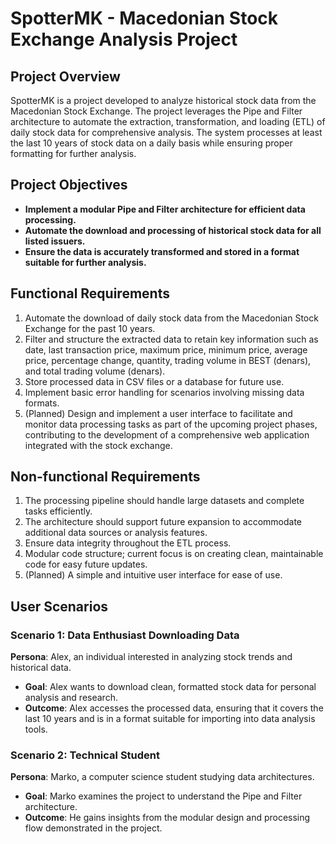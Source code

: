 # SpotterMK - Macedonian Stock Exchange Analysis Project

## Project Overview
SpotterMK is a project developed to analyze historical stock data from the Macedonian Stock Exchange. The project leverages the Pipe and Filter architecture to automate the extraction, transformation, and loading (ETL) of daily stock data for comprehensive analysis. The system processes at least the last 10 years of stock data on a daily basis while ensuring proper formatting for further analysis.

## Project Objectives
- **Implement a modular Pipe and Filter architecture for efficient data processing.**
- **Automate the download and processing of historical stock data for all listed issuers.**
- **Ensure the data is accurately transformed and stored in a format suitable for further analysis.**

## Functional Requirements
1. Automate the download of daily stock data from the Macedonian Stock Exchange for the past 10 years.
2. Filter and structure the extracted data to retain key information such as date, last transaction price, maximum price, minimum price, average price, percentage change, quantity, trading volume in BEST (denars), and total trading volume (denars).
3. Store processed data in CSV files or a database for future use.
4. Implement basic error handling for scenarios involving missing data formats.
5. (Planned) Design and implement a user interface to facilitate and monitor data processing tasks as part of the upcoming project phases, contributing to the development of a comprehensive web application integrated with the stock exchange. 

## Non-functional Requirements
1. The processing pipeline should handle large datasets and complete tasks efficiently.
2. The architecture should support future expansion to accommodate additional data sources or analysis features.
3. Ensure data integrity throughout the ETL process.
4. Modular code structure; current focus is on creating clean, maintainable code for easy future updates.
5. (Planned) A simple and intuitive user interface for ease of use.

## User Scenarios
### Scenario 1: Data Enthusiast Downloading Data
**Persona**: Alex, an individual interested in analyzing stock trends and historical data.
- **Goal**: Alex wants to download clean, formatted stock data for personal analysis and research.
- **Outcome**: Alex accesses the processed data, ensuring that it covers the last 10 years and is in a format suitable for importing into data analysis tools.
### Scenario 2: Technical Student
**Persona**: Marko, a computer science student studying data architectures.
- **Goal**: Marko examines the project to understand the Pipe and Filter architecture.
- **Outcome**: He gains insights from the modular design and processing flow demonstrated in the project.
